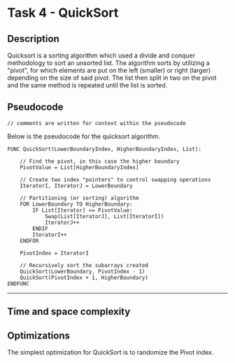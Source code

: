 # Task 4 - QuickSort

## Description
Quicksort is a sorting algorithm which used a divide and conquer methodology to sort an unsorted list.
The algorithm sorts by utilizing a "pivot", for which elements are put on the left (smaller) or right (larger) depending on the size of said pivot. The list then split in two on the pivot and the same method is repeated until the list is sorted.

## Pseudocode 
`// comments are written for context within the pseudocode`

Below is the pseudocode for the quicksort algorithm. 

```
FUNC QuickSort(LowerBoundaryIndex, HigherBoundaryIndex, List):

    // Find the pivot, in this case the higher boundary
    PivotValue = List[HigherBoundaryIndex]
    
    // Create two index "pointers" to control swapping operations
    IteratorI, IteratorJ = LowerBoundary

    // Partitioning (or sorting) algorithm
    FOR LowerBoundary TO HigherBoundary:
        IF List[Iterator] <= PivotValue:
            Swap(List[IteratorJ], List[IteratorI])            
            IteratorJ++
        ENDIF
        IteratorI++
    ENDFOR

    PivotIndex = IteratorI

    // Recursively sort the subarrays created
    QuickSort(LowerBoundary, PivotIndex - 1)
    QuickSort(PivotIndex + 1, HigherBoundary)
ENDFUNC
```

---
## Time and space complexity

## Optimizations  
The simplest optimization for QuickSort is to randomize the Pivot index.
